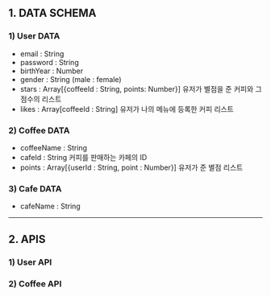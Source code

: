 ## 1. DATA SCHEMA

### 1) User DATA

- email : String
- password : String
- birthYear : Number
- gender : String (male : female)
- stars : Array[{coffeeId : String, points: Number}]
유저가 별점을 준 커피와 그 점수의 리스트
- likes : Array[coffeeId : String]
유저가 나의 메뉴에 등록한 커피 리스트


### 2) Coffee DATA

- coffeeName : String
- cafeId : String
커피를 판매하는 카페의 ID
- points : Array[{userId : String, point : Number}]
유저가 준 별점 리스트

### 3) Cafe DATA

- cafeName : String

---

## 2. APIS

### 1) User API


### 2) Coffee API


